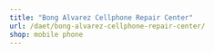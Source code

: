```yaml
---
title: "Bong Alvarez Cellphone Repair Center"
url: /daet/bong-alvarez-cellphone-repair-center/
shop: mobile phone
---
```

